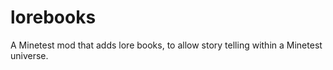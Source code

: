 # lorebooks
A Minetest mod that adds lore books, to allow story telling within a Minetest universe.
